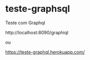 # teste-graphsql
Teste com Graphql

http://localhost:8090/graphiql

ou

https://teste-graphql.herokuapp.com/
